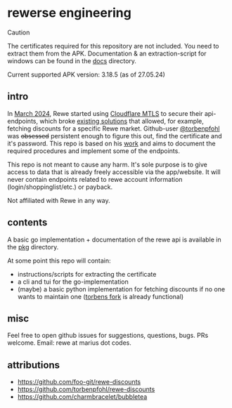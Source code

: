# rewerse engineering

> [!CAUTION]
> The certificates required for this repository are not included. You need to extract them from the APK. Documentation & an extraction-script for windows can be found in the [docs](./docs) directory.

Current supported APK version: 3.18.5 (as of 27.05.24)

## intro

In [March 2024](https://github.com/foo-git/rewe-discounts/issues/19), Rewe started
using [Cloudflare MTLS](https://www.cloudflare.com/learning/access-management/what-is-mutual-tls/) to secure their api-endpoints, which
broke [existing solutions](https://github.com/foo-git/rewe-discounts) that allowed, for example, fetching discounts for a specific Rewe market.
Github-user [@torbenpfohl](https://github.com/torbenpfohl) was ~~obsessed~~ persistent enough to figure this out, find the certificate and it's password. This repo is based on
his [work](https://github.com/torbenpfohl/rewe-discounts/blob/requests_based/how%20to%20get%20private.pem%20and%20private.key.txt) and aims to document the required procedures and implement some of the endpoints.

This repo is not meant to cause any harm. It's sole purpose is to give access to data that is already freely
accessible via the app/website. It will never contain endpoints related to rewe account information (login/shoppinglist/etc.) or payback.

Not affiliated with Rewe in any way.

## contents

A basic go implementation + documentation of the rewe api is available in the [pkg](pkg) directory. 

At some point this repo will contain:
- instructions/scripts for extracting the certificate
- a cli and tui for the go-implementation
- (maybe) a basic python implementation for fetching discounts if no one wants to maintain one ([torbens fork](https://github.com/torbenpfohl/rewe-discounts) is already functional)

## misc

Feel free to open github issues for suggestions, questions, bugs. PRs welcome. Email: rewe at marius dot codes.

## attributions

- https://github.com/foo-git/rewe-discounts
- https://github.com/torbenpfohl/rewe-discounts
- https://github.com/charmbracelet/bubbletea
